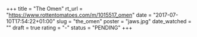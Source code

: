 +++
title = "The Omen"
rt_url = "https://www.rottentomatoes.com/m/1015517_omen"
date = "2017-07-10T17:54:22+01:00"
slug = "the_omen"
poster = "jaws.jpg"
date_watched = ""
draft = true
rating = "-"
status = "PENDING"
+++